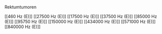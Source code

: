 Rektumtumoren

[[460 Hz (E)]]
[[27500 Hz (E)]]
[[17500 Hz (E)]]
[[37500 Hz (E)]]
[[85000 Hz (E)]]
[[95750 Hz (E)]]
[[150000 Hz (E)]]
[[434000 Hz (E)]]
[[571000 Hz (E)]]
[[840000 Hz (E)]]